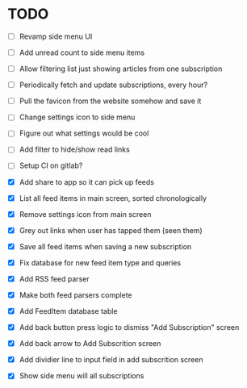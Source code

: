 # TODO

- [ ] Revamp side menu UI
- [ ] Add unread count to side menu items
- [ ] Allow filtering list just showing articles from one subscription
- [ ] Periodically fetch and update subscriptions, every hour?
- [ ] Pull the favicon from the website somehow and save it
- [ ] Change settings icon to side menu
- [ ] Figure out what settings would be cool

- [ ] Add filter to hide/show read links
- [ ] Setup CI on gitlab?

- [x] Add share to app so it can pick up feeds
- [x] List all feed items in main screen, sorted chronologically
- [x] Remove settings icon from main screen
- [x] Grey out links when user has tapped them (seen them)
- [x] Save all feed items when saving a new subscription
- [x] Fix database for new feed item type and queries
- [x] Add RSS feed parser
- [x] Make both feed parsers complete
- [x] Add FeedItem database table
- [x] Add back button press logic to dismiss "Add Subscription" screen
- [x] Add back arrow to Add Subscrition screen
- [x] Add dividier line to input field in add subscrition screen
- [x] Show side menu will all subscriptions
